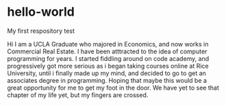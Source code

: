 # hello-world
My first respository test

Hi I am a UCLA Graduate who majored in Economics, and now works in Commercial Real Estate. I have been atttracted to the idea of computer programming for years. I started fiddling around on code academy, and progressively got more serious as i began taking courses online at Rice University, until i finally made up my mind, and decided to go to get an associates degree in programming. Hoping that maybe this would be a great opportunity for me to get my foot in the door. We have yet to see that chapter of my life yet, but my fingers are crossed.

